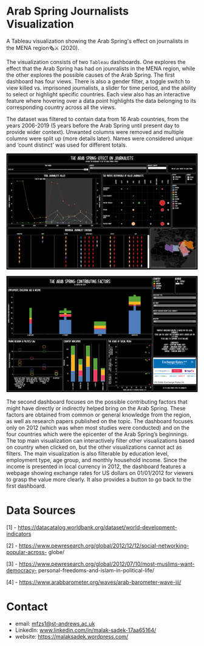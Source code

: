 # Arab Spring Journalists Visualization
A Tableau visualization showing the Arab Spring's effect on journalists in the MENA region🗞️⚔️ (2020).

The visualization consists of two `Tableau` dashboards. One explores the effect that the Arab Spring has had on jounralists in the MENA region, while the other explores the possible causes of the Arab Spring. The first dashboard has four views. There is also a gender filter, a toggle switch to view killed vs. imprisoned journalists, a slider for time period, and the ability to select or highlight specific countries. Each view also has an interactive feature where hovering over a data point highlights the data belonging to its corresponding country across all the views. 

The dataset was filtered to contain data from 16 Arab countries, from the years 2006-2019 (5 years before the Arab Spring until present day to provide wider context). Unwanted columns were removed and multiple columns were split up (more details later). Names were considered unique and ‘count distinct’ was used for different totals.

![picture alt](https://github.com/MalakSadek/ArabSpring-Journalists-Visualization/blob/master/screenshot1.png "Screenshot1")

![picture alt](https://github.com/MalakSadek/ArabSpring-Journalists-Visualization/blob/master/screenshot2.png "Screenshot2")

The second dashboard focuses on the possible contributing factors that might have directly or indirectly helped bring on the Arab Spring. These factors are obtained from common or general knowledge from the region, as well as research papers published on the topic. The dashboard focuses only on 2012 (which was when most studies were conducted) and on the four countries which were the epicenter of the Arab Spring’s beginnings. The top main visualization can interactively filter other visualizations based on country when clicked on, but the other visualizations cannot act as filters. The main visualization is also filterable by education level, employment type, age group, and monthly household income. Since the income is presented in local currency in 2012, the dashboard features a webpage showing exchange rates for US dollars on 01/01/2012 for viewers to grasp the value more clearly. It also provides a button to go back to the first dashboard.

# Data Sources

[1] - https://datacatalog.worldbank.org/dataset/world-development-indicators

[2] - https://www.pewresearch.org/global/2012/12/12/social-networking-popular-across- globe/

[3] - https://www.pewresearch.org/global/2012/07/10/most-muslims-want-democracy- personal-freedoms-and-islam-in-political-life/

[4] - https://www.arabbarometer.org/waves/arab-barometer-wave-iii/

# Contact

* email: mfzs1@st-andrews.ac.uk
* LinkedIn: www.linkedin.com/in/malak-sadek-17aa65164/
* website: https://malaksadek.wordpress.com/
